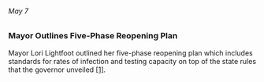 ###### May 7

### Mayor Outlines Five-Phase Reopening Plan

Mayor Lori Lightfoot outlined her five-phase reopening plan which includes standards for rates of infection and testing capacity on top of the state rules that the governor unveiled [[1]](https://www.chicagotribune.com/coronavirus/ct-viz-coronavirus-timeline-20200507-uvrzs32nljabrpn6vkzq7m2fpq-story.html). 